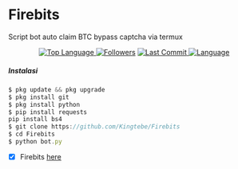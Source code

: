 # Firebits
Script bot auto claim BTC bypass captcha via termux
<p align="center">
 <a href="https://github.com/Kingtebe">
    <img alt="Top Language" src="https://img.shields.io/github/languages/top/Kingtebe/Firebits.svg"/>
  </a>
<a href="https://github.com/Kingtebe/followers">
  <img title="Followers" src="https://img.shields.io/github/followers/Kingtebe?label=Followers&color=blue&style=flat-square"></a>
<a href="https://github.com/Kingtebe/Anime-Tracker/stargazers/">
<a href="https://github.com/Kingtebe">
  <img alt="Last Commit" src="https://img.shields.io/github/last-commit/Kingtebe/Firebits.svg"/>
</a>
<a href="https://github.com/Kingtebe">
  <img alt="Language" src="https://img.shields.io/github/languages/count/Kingtebe/Firebits.svg"/>
</a>
</div>
</p>

##### Instalasi
```js
$ pkg update && pkg upgrade
$ pkg install git
$ pkg install python
$ pip install requests
pip install bs4
$ git clone https://github.com/Kingtebe/Firebits
$ cd Firebits
$ python bot.py
```
- [X] Firebits [here](https://firebitcoin.xyz/?r=3453)
